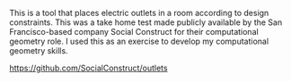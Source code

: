 This is a tool that places electric outlets in a room according to design constraints. This was a take home test made publicly available by the San Francisco-based company Social Construct for their computational geometry role. I used this as an exercise to develop my computational geometry skills.

https://github.com/SocialConstruct/outlets
